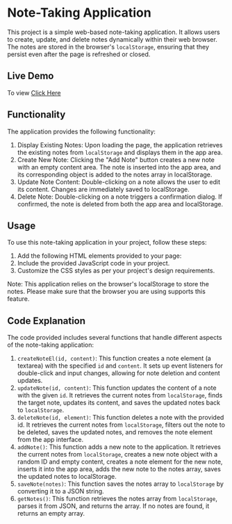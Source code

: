 # Note-Taking Application
This project is a simple web-based note-taking application.
It allows users to create, update, and delete notes dynamically within their web browser.
The notes are stored in the browser's `localStorage`, ensuring that they persist even after the page is refreshed or closed.

## Live Demo
To view [Click Here](https://iamisaackn.github.io/Note-App/)

## Functionality
The application provides the following functionality:
1. Display Existing Notes: Upon loading the page, the application retrieves the existing notes from `localStorage` and displays them in the app area.
2. Create New Note: Clicking the "Add Note" button creates a new note with an empty content area. The note is inserted into the app area, and its corresponding object is added 
   to the notes array in localStorage.
3. Update Note Content: Double-clicking on a note allows the user to edit its content. Changes are immediately saved to localStorage.
4. Delete Note: Double-clicking on a note triggers a confirmation dialog. If confirmed, the note is deleted from both the app area and localStorage.

## Usage
To use this note-taking application in your project, follow these steps:
1. Add the following HTML elements provided to your page:
2. Include the provided JavaScript code in your project.
3. Customize the CSS styles as per your project's design requirements.

Note: This application relies on the browser's localStorage to store the notes. Please make sure that the browser you are using supports this feature.

## Code Explanation
The code provided includes several functions that handle different aspects of the note-taking application:

1. `createNoteEl(id, content)`: This function creates a note element (a textarea) with the specified `id` and `content`. It sets up event listeners for double-click and input 
    changes, allowing for note deletion and content updates.
2. `updateNote(id, content)`: This function updates the content of a note with the given `id`. It retrieves the current notes from `localStorage`, finds the target note, 
    updates its content, and saves the updated notes back to `localStorage`.
3. `deleteNote(id, element)`: This function deletes a note with the provided id. It retrieves the current notes from `localStorage`, filters out the note to be deleted, saves 
    the updated notes, and removes the note element from the app interface.
4. `addNote()`: This function adds a new note to the application. It retrieves the current notes from `localStorage`, creates a new note object with a random ID and empty 
    content, creates a note element for the new note, inserts it into the app area, adds the new note to the notes array, saves the updated notes to localStorage.
5. `saveNote(notes)`: This function saves the notes array to `localStorage` by converting it to a JSON string.
6. `getNotes()`: This function retrieves the notes array from `localStorage`, parses it from JSON, and returns the array. If no notes are found, it returns an empty array.
